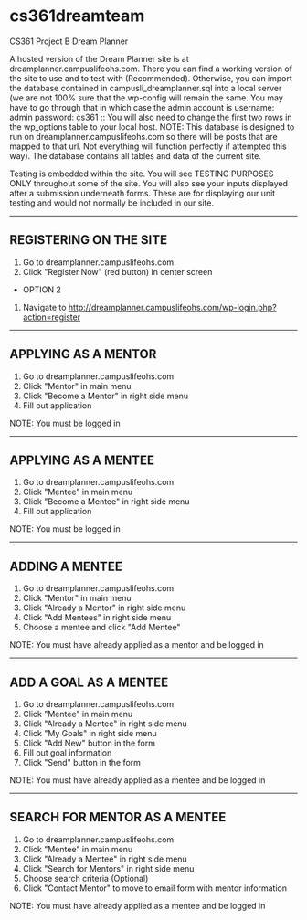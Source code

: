# cs361dreamteam
CS361 Project B Dream Planner

A hosted version of the Dream Planner site is at dreamplanner.campuslifeohs.com. There you can find a working version of the site to use and to test with (Recommended). Otherwise, you can import the database contained in campusli_dreamplanner.sql into a local server (we are not 100% sure that the wp-config will remain the same. You may have to go through that in which case the admin account is username: admin password: cs361 :: You will also need to change the first two rows in the wp_options table to your local host. NOTE: This database is designed to run on dreamplanner.campuslifeohs.com so there will be posts that are mapped to that url. Not everything will function perfectly if attempted this way). The database contains all tables and data of the current site. 

Testing is embedded within the site. You will see TESTING PURPOSES ONLY throughout some of the site. You will also see your inputs displayed after a submission underneath forms. These are for displaying our unit testing and would not normally be included in our site. 


-----------------------
REGISTERING ON THE SITE
-----------------------
1. Go to dreamplanner.campuslifeohs.com
2. Click "Register Now" (red button) in center screen

- OPTION 2
1. Navigate to http://dreamplanner.campuslifeohs.com/wp-login.php?action=register

--------------------
APPLYING AS A MENTOR
--------------------
1. Go to dreamplanner.campuslifeohs.com
2. Click "Mentor" in main menu
3. Click "Become a Mentor" in right side menu
4. Fill out application

NOTE: You must be logged in

--------------------
APPLYING AS A MENTEE
--------------------
1. Go to dreamplanner.campuslifeohs.com
2. Click "Mentee" in main menu
3. Click "Become a Mentee" in right side menu
4. Fill out application

NOTE: You must be logged in

---------------
ADDING A MENTEE
---------------
1. Go to dreamplanner.campuslifeohs.com
2. Click "Mentor" in main menu
3. Click "Already a Mentor" in right side menu
4. Click "Add Mentees" in right side menu
5. Choose a mentee and click "Add Mentee"

NOTE: You must have already applied as a mentor and be logged in

----------------------
ADD A GOAL AS A MENTEE
----------------------
1. Go to dreamplanner.campuslifeohs.com
2. Click "Mentee" in main menu
3. Click "Already a Mentee" in right side menu
4. Click "My Goals" in right side menu
5. Click "Add New" button in the form
6. Fill out goal information
7. Click "Send" button in the form

NOTE: You must have already applied as a mentee and be logged in

-----------------------------
SEARCH FOR MENTOR AS A MENTEE
-----------------------------
1. Go to dreamplanner.campuslifeohs.com
2. Click "Mentee" in main menu
3. Click "Already a Mentee" in right side menu
4. Click "Search for Mentors" in right side menu
5. Choose search criteria
(Optional)
6. Click "Contact Mentor" to move to email form with mentor information

NOTE: You must have already applied as a mentee and be logged in

